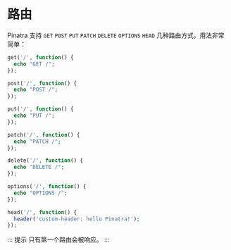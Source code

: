 # 路由

Pinatra 支持 `GET` `POST` `PUT` `PATCH` `DELETE` `OPTIONS` `HEAD` 几种路由方式，用法非常简单：

```php
get('/', function() {
  echo "GET /";
});

post('/', function() {
  echo "POST /";
});

put('/', function() {
  echo "PUT /";
});

patch('/', function() {
  echo "PATCH /";
});

delete('/', function() {
  echo "DELETE /";
});

options('/', function() {
  echo "OPTIONS /";
});

head('/', function() {
  header('custom-header: hello Pinatra!');
});
```

::: 提示
只有第一个路由会被响应。
:::